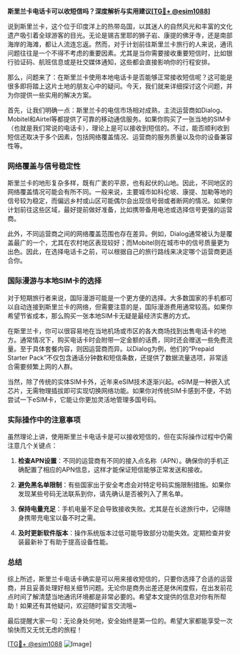 **斯里兰卡电话卡可以收短信吗？深度解析与实用建议[[TG💪+ @esim1088](https://t.me/s/esim1088)]**

说到斯里兰卡，这个位于印度洋上的热带岛国，以其迷人的自然风光和丰富的文化遗产吸引着全球游客的目光。无论是锡吉里耶的狮子岩、康提的佛牙寺，还是南部海岸的海滩，都让人流连忘返。然而，对于计划前往斯里兰卡旅行的人来说，通讯问题往往是一个不得不考虑的重要因素。尤其是当你需要接收重要短信时，比如银行验证码、航班信息或是社交媒体通知，这些都会直接影响你的行程安排。

那么，问题来了：在斯里兰卡使用本地电话卡是否能够正常接收短信呢？这可能是很多即将踏上这片土地的朋友心中的疑问。今天，我们就来详细探讨这个问题，并为你提供一些实用的解决方案。

首先，让我们明确一点：斯里兰卡的电信市场相对成熟，主流运营商如Dialog、Mobitel和Airtel等都提供了可靠的移动通信服务。如果你购买了一张当地的SIM卡（也就是我们常说的电话卡），理论上是可以接收到短信的。不过，能否顺利收到短信还取决于多个因素，包括网络覆盖情况、运营商的服务质量以及你的设备兼容性等。

### 网络覆盖与信号稳定性

斯里兰卡的地形复杂多样，既有广袤的平原，也有起伏的山地。因此，不同地区的网络覆盖情况可能会有所不同。一般来说，主要城市如科伦坡、康提、加勒等地的信号较为稳定，而偏远乡村或山区可能偶尔会出现信号弱或者断网的情况。如果你计划前往这些区域，最好提前做好准备，比如携带备用电池或选择信号更强的运营商。

此外，不同运营商之间的网络覆盖范围也存在差异。例如，Dialog通常被认为是覆盖最广的一个，尤其在农村地区表现较好；而Mobitel则在城市中的信号质量更为出色。因此，在选择电话卡之前，可以根据自己的旅行路线来决定哪个运营商更适合你。

### 国际漫游与本地SIM卡的选择

对于短期旅行者来说，国际漫游可能是一个更方便的选择。大多数国家的手机都可以自动连接到斯里兰卡的网络，但需要注意的是，国际漫游费用通常较高。如果你希望节省成本，那么购买一张本地SIM卡无疑是最经济实惠的方式。

在斯里兰卡，你可以很容易地在当地机场或市区的各大商场找到出售电话卡的地方。通常情况下，购买电话卡时会附带一定金额的话费，同时还会赠送一些免费流量。至于具体套餐内容，则因运营商而异。以Dialog为例，他们的“Prepaid Starter Pack”不仅包含通话分钟数和短信条数，还提供了数据流量选项，非常适合需要频繁上网的人群。

当然，除了传统的实体SIM卡外，近年来eSIM技术逐渐兴起。eSIM是一种嵌入式芯片，无需物理插拔即可实现切换网络功能。如果你对传统SIM卡感到不便，不妨尝试一下eSIM卡，它能让你更加灵活地管理多国号码。

### 实际操作中的注意事项

虽然理论上讲，使用斯里兰卡电话卡是可以接收短信的，但在实际操作过程中仍需注意几个关键点：

1. **检查APN设置**：不同的运营商有不同的接入点名称（APN）。确保你的手机正确配置了相应的APN信息，这样才能保证短信能够正常发送和接收。
   
2. **避免黑名单限制**：有些国家出于安全考虑会对特定号码实施限制措施。如果你发现某些号码无法联系到你，请先确认是否被列入了黑名单。

3. **保持电量充足**：手机电量不足会导致接收失败。尤其是在长途旅行中，记得随身携带充电宝以备不时之需。

4. **及时更新软件版本**：操作系统版本过低可能导致部分功能失效。定期检查并安装最新补丁有助于提高设备性能。

### 总结

综上所述，斯里兰卡电话卡确实是可以用来接收短信的，只要你选择了合适的运营商，并且妥善处理好相关细节问题。无论你是商务出差还是休闲度假，在出发前花点时间了解清楚当地通讯环境都是非常必要的。希望本文提供的信息对你有所帮助！如果还有其他疑问，欢迎随时留言交流哦~

最后提醒大家一句：无论身处何地，安全始终是第一位的。希望大家都能享受一次愉快而又无忧无虑的旅程！

[[TG💪+ @esim1088](https://t.me/s/esim1088) ![Image](https://i.postimg.cc/4NQfJmqS/Snipaste-2025-05-13-00-14-12.png)]